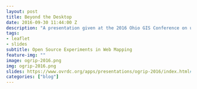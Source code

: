 ```yaml
---
layout: post
title: Beyond the Desktop
date: 2016-09-30 11:44:00 Z
description: "A presentation given at the 2016 Ohio GIS Conference on utilizing open source tools in web mapping. We also explore the trend of tools beyond simply ArcMap and Python for GIS and web mapping."
tags:
- leaflet
- slides
subtitle: Open Source Experiments in Web Mapping
feature-img: ""
image: ogrip-2016.png
img: ogrip-2016.png
slides: https://www.ovrdc.org/apps/presentations/ogrip-2016/index.html#/
categories: ["blog"]
---
```

